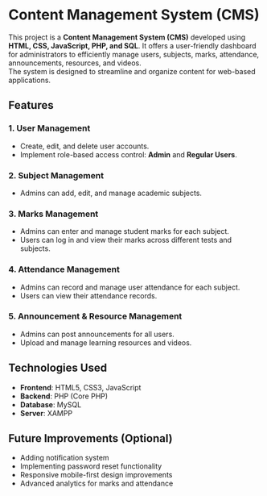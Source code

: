 # Content Management System (CMS)

This project is a **Content Management System (CMS)** developed using **HTML, CSS, JavaScript, PHP, and SQL**. It offers a user-friendly dashboard for administrators to efficiently manage users, subjects, marks, attendance, announcements, resources, and videos.  
The system is designed to streamline and organize content for web-based applications.

## Features

### 1. User Management
- Create, edit, and delete user accounts.
- Implement role-based access control: **Admin** and **Regular Users**.

### 2. Subject Management
- Admins can add, edit, and manage academic subjects.

### 3. Marks Management
- Admins can enter and manage student marks for each subject.
- Users can log in and view their marks across different tests and subjects.

### 4. Attendance Management
- Admins can record and manage user attendance for each subject.
- Users can view their attendance records.

### 5. Announcement & Resource Management
- Admins can post announcements for all users.
- Upload and manage learning resources and videos.

## Technologies Used
- **Frontend**: HTML5, CSS3, JavaScript
- **Backend**: PHP (Core PHP)
- **Database**: MySQL
- **Server**: XAMPP

## Future Improvements (Optional)
- Adding notification system
- Implementing password reset functionality
- Responsive mobile-first design improvements
- Advanced analytics for marks and attendance
